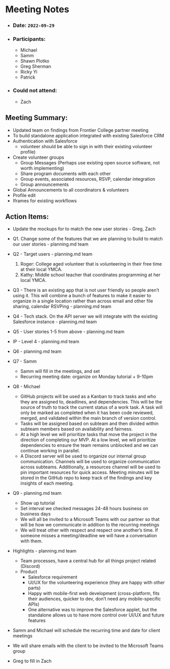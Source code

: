# Meeting Notes

- ### Date: `2022-09-29`
- ### Participants:
  - Michael
  - Samm
  - Shawn Plotko
  - Greg Sherman
  - Ricky Yi
  - Patrick
- ### Could not attend:
  - Zach

## Meeting Summary:

- Updated team on findings from Frontier College partner meeting
- To build standalone application integrated with existing Salesforce CRM
- Authentication with Salesforce
  - volunteer should be able to sign in with their existing volunteer profile)
- Create volunteer groups
  - Group Messages (Perhaps use existing open source software, not worth implementing)
  - Share program documents with each other
  - Group events, associated resources, RSVP, calendar integration
  - Group announcements
- Global Announcements to all coordinators & volunteers
- Profile edit
- Iframes for existing workflows

## Action Items:

- Update the mockups for to match the new user stories - Greg, Zach
- Q1. Change some of the features that we are planning to build to match our user stories - planning.md team
- Q2 - Target users - planning.md team

  1. Roger: College aged volunteer that is volunteering in their free time at their local YMCA.
  2. Kathy: Middle school teacher that coordinates programming at her local YMCA.

- Q3 - There is an existing app that is not user friendly so people aren’t using it. This will combine a bunch of features to make it easier to organize in a single location rather than across email and other file sharing, calendar RSVPing - planning.md team
- Q4 - Tech stack. On the API server we will integrate with the existing Salesforce instance - planning.md team

- Q5 - User stories 1-5 from above - planning.md team
- IP - Level 4 - planning.md team
- Q6 - planning.md team
- Q7 - Samm
  - Samm will fill in the meetings, and set
  - Recurring meeting date: organize on Monday tutorial + 9-10pm
- Q8 - Michael
  - GitHub projects will be used as a Kanban to track tasks and who they are assigned to, deadlines, and dependencies. This will be the source of truth to track the current status of a work task. A task will only be marked as completed when it has been code reviewed, merged, and validated within the main branch of version control.
  - Tasks will be assigned based on subteam and then divided within subteam members based on availability and fairness.
  - At a high level we will prioritize tasks that move the project in the direction of completing our MVP. At a low level, we will prioritize dependencies to ensure the team remains unblocked and we can continue working in parallel.
  - A Discord server will be used to organize our internal group communication. Channels will be used to organize communication across subteams. Additionally, a resources channel will be used to pin important resources for quick access.
    Meeting minutes will be stored in the GitHub repo to keep track of the findings and key insights of each meeting.
- Q9 - planning.md team
  - Show up tutorial
  - Set interval we checked messages 24-48 hours business on business days
  - We will all be invited to a Microsoft Teams with our partner so that will be how we communicate in addition to the recurring meetings
  - We will treat other with respect and respect one another’s time. If someone misses a meeting/deadline we will have a conversation with them.
- Highlights - planning.md team
  - Team processes, have a central hub for all things project related (Discord)
  - Product
    - Salesforce requirement
    - UI/UX for the volunteering experience (they are happy with other parts)
    - Happy with mobile-first web development (cross-platform, fits their audiences, quicker to dev, don’t need any mobile-specific APIs)
    - One alternative was to improve the Salesforce applet, but the standalone allows us to have more control over UI/UX and future features
- Samm and Michael will schedule the recurring time and date for client meetings
- We will share emails with the client to be invited to the Microsoft Teams group
- Greg to fill in Zach
